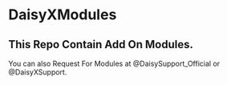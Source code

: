 # DaisyXModules

## This Repo Contain Add On Modules. 

You can also Request For Modules at @DaisySupport_Official or @DaisyXSupport.
